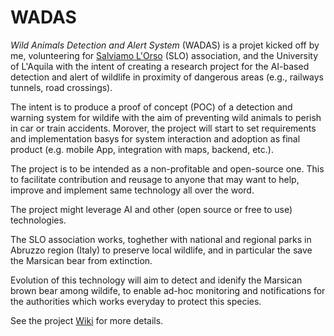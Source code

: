 # WADAS
*Wild Animals Detection and Alert System* (WADAS) is a projet kicked off by me, volunteering for [Salviamo L'Orso](https://www.salviamolorso.it/en/) (SLO) association, and the University of L'Aquila with the intent of creating a research project for the AI-based detection and alert of wildlife in proximity of dangerous areas (e.g., railways tunnels, road crossings).

The intent is to produce a proof of concept (POC) of a detection and warning system for wildife with the aim of preventing wild animals to perish in car or train accidents. Morover, the project will start to set requirements and implementation basys for system interaction and adoption as final product (e.g. mobile App, integration with maps, backend, etc.).

The project is to be intended as a non-profitable and open-source one. This to facilitate contribution and reusage to anyone that may want to help, improve and implement same technology all over the word. 

The project might leverage AI and other (open source or free to use) technologies.

The SLO association works, toghether with national and regional parks in Abruzzo region (Italy) to preserve local wildlife, and in particular the save the Marsican bear from extinction.

Evolution of this technology will aim to detect and idenify the Marsican brown bear among wildife, to enable ad-hoc monitoring and notifications for the authorities which works everyday to protect this species.

See the project [Wiki](https://github.com/stefanodellosa-personal/WADAS/wiki) for more details.